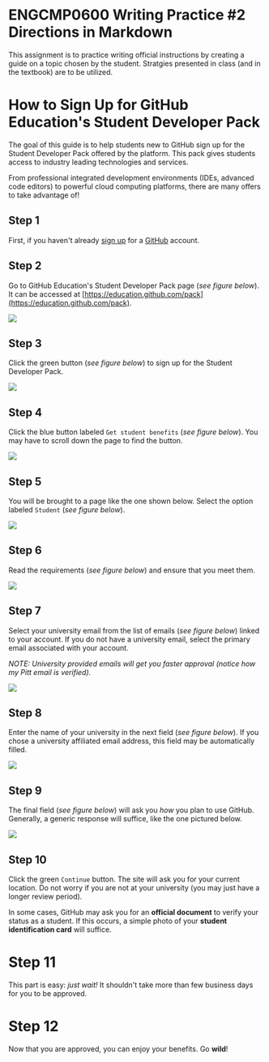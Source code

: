 # ENGCMP0600 Writing Practice #2 Directions in Markdown
This assignment is to practice writing official instructions by creating a guide on a topic chosen by the student.
Stratgies presented in class (and in the textbook) are to be utilized.

# How to Sign Up for GitHub Education's Student Developer Pack
The goal of this guide is to help students new to GitHub sign up for the Student Developer Pack offered by the platform.
This pack gives students access to industry leading technologies and services.

From professional integrated development environments (IDEs, advanced code editors)
to powerful cloud computing platforms, there are many offers to take advantage of!

## Step 1


First, if you haven't already [sign up](https://github.com/signup) for a [GitHub](https://github.com/) account.

## Step 2

Go to GitHub Education's Student Developer Pack page (*see figure below*).
It can be accessed at [https://education.github.com/pack](https://education.github.com/pack).

![](student_developer_pack_home.png)

## Step 3

Click the green button (*see figure below*) to sign up for the Student Developer Pack.

![](student_developer_pack_sign_up.png)

## Step 4
Click the blue button labeled `Get student benefits` (*see figure below*).
You may have to scroll down the page to find the button.

![](get_student_benefits.png)

## Step 5
You will be brought to a page like the one shown below.
Select the option labeled `Student` (*see figure below*).

![](student_selection.png)

## Step 6
Read the requirements (*see figure below*) and ensure that you meet them.

![](requirements.png)

## Step 7
Select your university email from the list of emails (*see figure below*) linked to your account.
If you do not have a university email, select the primary email associated with your account.

*NOTE: University provided emails will get you faster approval (notice how my Pitt email is verified).*

![](email_selection.png)

## Step 8
Enter the name of your university in the next field (*see figure below*).
If you chose a university affiliated email address, this field may be automatically filled.

![](school_selection.png)

## Step 9
The final field (*see figure below*) will ask you *how* you plan to use GitHub.
Generally, a generic response will suffice, like the one pictured below.

![](generic_reason.png)

## Step 10
Click the green `Continue` button. The site will ask you for your current location.
Do not worry if you are not at your university (you may just have a longer review period).

In some cases, GitHub may ask you for an **official document** to verify your status as a student.
If this occurs, a simple photo of your **student identification card** will suffice.

# Step 11
This part is easy: *just wait!*
It shouldn't take more than few business days for you to be approved.

# Step 12
Now that you are approved, you can enjoy your benefits. Go **wild**!
